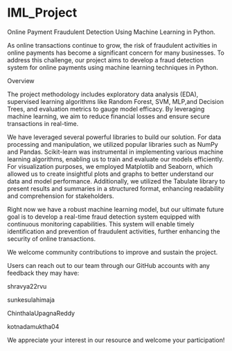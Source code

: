 # IML_Project
Online Payment Fraudulent Detection Using Machine Learning in Python.

As online transactions continue to grow, the risk of fraudulent activities in online payments has become a significant concern for many businesses. To address this challenge, our project aims to develop a fraud detection system for online payments using machine learning techniques in Python.

Overview

The project methodology includes exploratory data analysis (EDA), supervised learning algorithms like Random Forest, SVM, MLP,and Decision Trees, and evaluation metrics to gauge model efficacy. By leveraging machine learning, we aim to reduce financial losses and ensure secure transactions in real-time.

We have leveraged several powerful libraries to build our solution. For data processing and manipulation, we utilized popular libraries such as NumPy and Pandas. Scikit-learn was instrumental in implementing various machine learning algorithms, enabling us to train and evaluate our models efficiently. For visualization purposes, we employed Matplotlib and Seaborn, which allowed us to create insightful plots and graphs to better understand our data and model performance. Additionally, we utilized the Tabulate library to present results and summaries in a structured format, enhancing readability and comprehension for stakeholders.

Right now we have a robust machine learning model, but our ultimate future goal is to develop a real-time fraud detection system equipped with continuous monitoring capabilities. This system will enable timely identification and prevention of fraudulent activities, further enhancing the security of online transactions.

We welcome community contributions to improve and sustain the project. 

Users can reach out to our team through our GitHub accounts with any feedback they may have:

shravya22rvu

sunkesulahimaja

ChinthalaUpagnaReddy

kotnadamuktha04

We appreciate your interest in our resource and welcome your participation!



